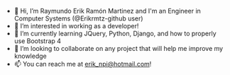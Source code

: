 - 👋 Hi, I’m Raymundo Erik Ramón Martinez and I'm an Engineer in Computer Systems (@Erikrmtz-github user)
- 👀 I’m interested in working as a developer!
- 🌱 I’m currently learning JQuery, Python, Django, and how to properly use Bootstrap 4
- 💞️ I’m looking to collaborate on any project that will help me improve my knowledge
- 📫 You can reach me at erik_npi@hotmail.com!

